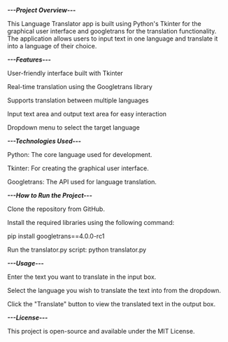 ***---Project Overview---***

This Language Translator app is built using Python's Tkinter for the graphical user interface and googletrans for the translation functionality. The application allows users to input text in one language and translate it into a language of their choice.


***---Features---***


User-friendly interface built with Tkinter

Real-time translation using the Googletrans library

Supports translation between multiple languages

Input text area and output text area for easy interaction

Dropdown menu to select the target language


***---Technologies Used---***


Python: The core language used for development.

Tkinter: For creating the graphical user interface.

Googletrans: The API used for language translation.


***---How to Run the Project---***


Clone the repository from GitHub.

Install the required libraries using the following command:

pip install googletrans==4.0.0-rc1

Run the translator.py script:
python translator.py


***---Usage---***


Enter the text you want to translate in the input box.

Select the language you wish to translate the text into from the dropdown.

Click the "Translate" button to view the translated text in the output box.


***---License---***

This project is open-source and available under the MIT License.

